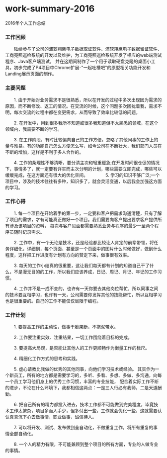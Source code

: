 # work-summary-2016
2016年个人工作总结
### 工作回顾
　　陆续参与了公司的浦软翔鹰电子数据取证软件、浦软翔鹰电子数据留证软件、工商亮照巡检系统的开发以及维护，为工商亮照巡检系统开发了相应的web端测试程序、Java客户端测试，
并在这期间制作了一个用于读取硬盘克隆的桌面小工具，初步完成了P4项目中Chrome扩展-"一起吐槽吧"的原型相关功能开发和Landing展示页面的制作。	
### 主要问题
　　1. 由于开始对业务需求不是很熟悉，所以在开发的过程中多次出现因为需求的原因，而不断修改、返工的情况。在交流的时候，这个问题多次困扰着我，需求不明，每次交流的过程中都在变更需求，从而导致了效率比较低的问题。

　　2. 在开发中，用到很多我所不知道或很多我知道但不太熟悉的领域，在这个领域内，我需要不断的学习。

　　3. 在工作阶段，有时比较偏向自己的工作方便，忽略了其他同事的工作上的量与难易。有的功能自己怎么方便怎么写，如今公司在不断壮大，我们部门人员在不断的增加，这样是不利于多人合作的。

　　4. 工作的条理性不够清晰，要分清主次和轻重缓急;在开发时间很仓促的情况下，事情多了，就一定要有详实而主次分明的计划，哪些需要立即完成，哪些可以缓缓完成，在这方面还有很大的优化空间。　
　
　　5. 学习的知识不够广泛;一个项目中，涉及的技术往往有多种，知识多了，就会灵活变通，以后我会加强这方面的学习。
### 工作心得
　　1. 每一个项目在开始着手的第一步，一定要和客户把需求沟通清楚，只有了解了项目的需求，才有可能真正做好一个项目。我们需要向客户提出要求客户提供所有涉及该项目的资料，
每次与客户见面都需要熟悉业务与程序的最少一至两个程序员随时记录需求。

　　2. 工作中，有一个无论是技术，还是经验都比较让人肯定的前辈带领，将任务详细化，详细到，每个页面、甚至是一个页面中的图片什么时候做好，做到什么程度，这样把工作进度有计划有方向的赞定下来，做事很有效率。

　　3. 每天的工作小结真的很重要，这让我们每天都有计划的知道自己干了什么，不是漫无目的的工作，所以我们应该养成，日记、周记、月记、年记的工作习惯。

　　4. 工作并不是一成不变的，也许有一天你要去其他岗位帮忙，所以同事之间的技术要互相学习，也许有一天，公司需要你发挥其他的技能帮忙，所以互相学习也是很重要的。自己的工作不能仅仅局限于编程。
### 工作计划
　　1. 要提高工作的主动性，做事干脆果断，不拖泥带水。

　　2. 工作要注重实效、注重结果，一切工作围绕着目标的完成。

　　3. 要提高大局观，是否能让其他人的工作更顺畅作为衡量工作的标尺。

　　4. 精细化工作方式的思考和实践。

　　5. 虚心请教比我做的优秀的其他同事，向他们学习技术或经验。 其实作为一个新员工，所有的地方都是需要学习的，多听、多看、多想、多做、多沟通，向每一个员工学习他们身上的优秀工作习惯，丰富的专业技能，
配合着实际工作不断的进步，不论在什么环境下，我都相信这两点：一是三人行必有我师，二是天道酬勤。

　　6. 把自己所有的精力都投入进去，技术工作都不可能做到完美程度，毕竟技术工作太繁杂，项目多而人手少，但多付出一些，工作就会优化一些，这就需要认认真真沉下心去做事情，职业做事，诚信待人。

　　7. 可以将开发、测试、发布做到全自动化，不做重复工作，将所有重复的事情全部自动化。

　　8. 一个人的精力有限，不可能兼顾到整个项目的所有方面，专业的人做专业的事情。